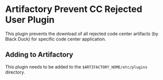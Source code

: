Artifactory Prevent CC Rejected User Plugin
=======================================

This plugin prevents the download of all rejected code center artifacts (by Black Duck) for specific code center application.

Adding to Artifactory
---------------------

This plugin needs to be added to the `$ARTIFACTORY_HOME/etc/plugins` directory.
